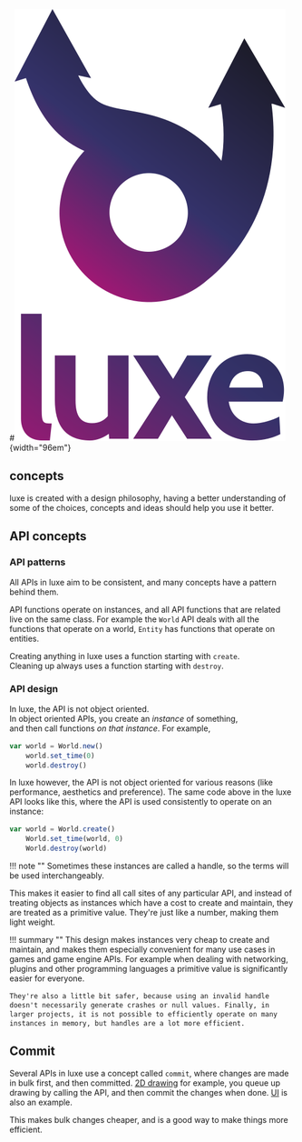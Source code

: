 #![](../images/luxe-dark.svg){width="96em"}

## concepts

luxe is created with a design philosophy, having a better understanding of some of the choices, concepts and ideas should help you use it better.

## API concepts

### API patterns

All APIs in luxe aim to be consistent, and many concepts have a pattern behind them.   

API functions operate on instances, and all API functions that are related live on the same class. For example the `World` API deals with all the functions that operate on a world, `Entity` has functions that operate on entities.

Creating anything in luxe uses a function starting with `create`.   
Cleaning up always uses a function starting with `destroy`.   

### API design

In luxe, the API is not object oriented.   
In object oriented APIs, you create an _instance_ of something,    
and then call functions _on that instance_. For example,

```js
var world = World.new()
    world.set_time(0)
    world.destroy()
```

In luxe however, the API is not object oriented for various reasons (like performance, aesthetics and preference). The same code above in the luxe API looks like this, where the API is used consistently to operate on an instance:

```js
var world = World.create()
    World.set_time(world, 0)
    World.destroy(world)
```

!!! note ""
    Sometimes these instances are called a handle, so the terms will be used interchangeably.

This makes it easier to find all call sites of any particular API, and instead of treating objects as instances which have a cost to create and maintain, they are treated as a primitive value. They're just like a number, making them light weight. 

!!! summary ""
    This design makes instances very cheap to create and maintain, and makes them especially convenient for many use cases in games and game engine APIs. For example when dealing with networking, plugins and other programming languages a primitive value is significantly easier for everyone.

    They're also a little bit safer, because using an invalid handle doesn't necessarily generate crashes or null values. Finally, in larger projects, it is not possible to efficiently operate on many instances in memory, but handles are a lot more efficient.

## Commit 

Several APIs in luxe use a concept called `commit`, where changes are made in bulk first,
and then committed. [2D drawing](../tutorials/draw-and-input/index.md) for example, you queue up
drawing by calling the API, and then commit the changes when done. [UI](../learn/ui/intro.md) is also an example.

This makes bulk changes cheaper, and is a good way to make things more efficient.
